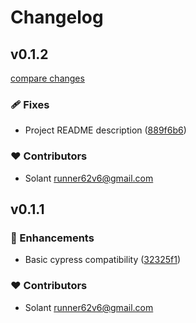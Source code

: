 # Changelog


## v0.1.2

[compare changes](https://github.com/Solant/playwright-cypress-adapter/compare/v0.1.1...v0.1.2)

### 🩹 Fixes

- Project README description ([889f6b6](https://github.com/Solant/playwright-cypress-adapter/commit/889f6b6))

### ❤️ Contributors

- Solant <runner62v6@gmail.com>

## v0.1.1


### 🚀 Enhancements

- Basic cypress compatibility ([32325f1](https://github.com/Solant/playwright-cypress-adapter/commit/32325f1))

### ❤️ Contributors

- Solant <runner62v6@gmail.com>

